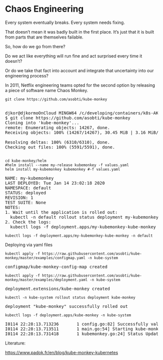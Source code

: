
# Chaos Engineering

Every system eventually breaks. Every system needs fixing. 

That doesn’t mean it was badly built in the first place. It’s just that it is built from parts that are themselves failable.

So, how do we go from there?

Do we act like everything will run fine and act surprised every time it doesn’t? 

Or do we take that fact into account and integrate that uncertainty into our engineering process?

In 2011, Netflix engineering teams opted for the second option by releasing a piece of software name Chaos Monkey. 




```console
git clone https://github.com/asobti/kube-monkey
```
<pre>

djkor@djkormoOnCloud MINGW64 /c/developing/containers/k8s-AKS-primer/examples/kube-monkey (master)
$ git clone https://github.com/asobti/kube-monkey
Cloning into 'kube-monkey'...
remote: Enumerating objects: 14267, done.
Receiving objects: 100% (14267/14267), 30.45 MiB | 3.16 MiB/s, done.Receiving objects: 100% (14267/14267), 27.97 MiB | 3.86 MiB/s

Resolving deltas: 100% (6310/6310), done.
Checking out files: 100% (5591/5591), done.

</pre>

```console
cd kube-monkey/helm
#helm install --name my-release kubemonkey -f values.yaml
helm install my-kubemonkey kubemonkey #-f values.yaml
```

<pre>
NAME: my-kubemonkey
LAST DEPLOYED: Tue Jan 14 23:02:18 2020
NAMESPACE: default
STATUS: deployed
REVISION: 1
TEST SUITE: None
NOTES:
1. Wait until the application is rolled out:
  kubectl -n default rollout status deployment my-kubemonkey-kube-monkey
2. Check the logs:
  kubectl logs -f deployment.apps/my-kubemonkey-kube-monkey -n default
</pre>

```
kubectl logs -f deployment.apps/my-kubemonkey-kube-monkey -n default
```


Deploying via yaml files

```console
kubectl apply -f https://raw.githubusercontent.com/asobti/kube-monkey/master/examples/configmap.yaml -n kube-system
```
<pre>
configmap/kube-monkey-config-map created
</pre>

```console
kubectl apply -f https://raw.githubusercontent.com/asobti/kube-monkey/master/examples/deployment.yaml -n kube-system
```
<pre>
deployment.extensions/kube-monkey created
</pre>

```console
kubectl -n kube-system rollout status deployment kube-monkey
```
<pre>
deployment "kube-monkey" successfully rolled out
</pre>

```console
kubectl logs -f deployment.apps/kube-monkey -n kube-system
```
<pre>
I0114 22:28:13.713236       1 config.go:82] Successfully validated configs
I0114 22:28:13.713511       1 main.go:54] Starting kube-monkey with v logging level 5 and local log directory /var/log/kube-monkey
I0114 22:28:13.731418       1 kubemonkey.go:24] Status Update: Generating next schedule at 2020-01-15 08:00:00 -0800 PST
</pre>


Literature:

https://www.padok.fr/en/blog/kube-monkey-kubernetes